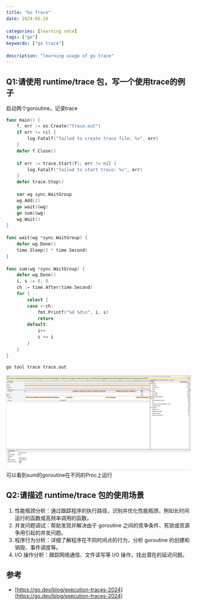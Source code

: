 ```yaml
---
title: "Go Trace"
date: 2024-05-29

categories: [learning note]
tags: ["go"]
keywords: ["go trace"]

description: "learning usage of go trace"
---
```


## Q1:请使用 runtime/trace 包，写一个使用trace的例子
启动两个goroutine，记录trace
```go
func main() {
	f, err := os.Create("trace.out")
	if err != nil {
		log.Fatalf("failed to create trace file: %v", err)
	}
	defer f.Close()

	if err := trace.Start(f); err != nil {
		log.Fatalf("failed to start trace: %v", err)
	}
	defer trace.Stop()

	var wg sync.WaitGroup
	wg.Add(2)
	go wait(&wg)
	go sum(&wg)
	wg.Wait()
}

func wait(wg *sync.WaitGroup) {
	defer wg.Done()
	time.Sleep(2 * time.Second)
}

func sum(wg *sync.WaitGroup) {
	defer wg.Done()
	i, s := 0, 0
	ch := time.After(time.Second)
	for {
		select {
		case <-ch:
			fmt.Printf("%d %d\n", i, s)
			return
		default:
			i++
			s += i
		}
	}
}
```
```sh
go tool trace trace.out
```
![trace-img.jpg](trace-img.jpg)
可以看到sum的goroutine在不同的Proc上运行

## Q2:请描述 runtime/trace 包的使用场景
1. 性能瓶颈分析：通过跟踪程序的执行路径，识别并优化性能瓶颈，例如长时间运行的函数或高频率调用的函数。
2. 并发问题调试：帮助发现并解决由于 goroutine 之间的竞争条件、死锁或资源争用引起的并发问题。
3. 程序行为分析：详细了解程序在不同时间点的行为，分析 goroutine 的创建和销毁、事件调度等。
4. I/O 操作分析：跟踪网络通信、文件读写等 I/O 操作，找出潜在的延迟问题。

## 参考
- [https://go.dev/blog/execution-traces-2024](https://go.dev/blog/execution-traces-2024)